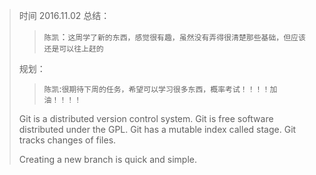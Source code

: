 >时间 2016.11.02
>总结：
>  >`陈凯`：`这周学了新的东西，感觉很有趣，虽然没有弄得很清楚那些基础，但应该还是可以往上赶的`
> 
> 规划：
>  >`陈凯`:`很期待下周的任务，希望可以学习很多东西，概率考试！！！！加油！！！！`
>
>Git is a distributed version control system.
Git is free software distributed under the GPL.
Git has a mutable index called stage.
Git tracks changes of files.
>
>Creating a new branch is quick and simple.
>